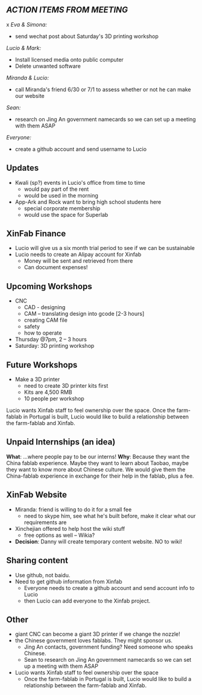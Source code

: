 ## *ACTION ITEMS FROM MEETING*


x
*Eva & Simona:*
* send wechat post about Saturday's 3D printing workshop

*Lucio & Mark:*
* Install licensed media onto public computer
* Delete unwanted software

*Miranda & Lucio:*
* call Miranda's friend 6/30 or 7/1 to assess whether or not he can make our website

*Sean:*
* research on Jing An government namecards so we can set up a meeting with them ASAP

*Everyone:*
* create a github account and send username to Lucio

## Updates
* Kwali (sp?) events in Lucio's office from time to time 
  * would pay part of the rent
  * would be used in the morning
* App-Ark and Rock want to bring high school students here
  * special corporate membership
  * would use the space for Superlab

## XinFab Finance
* Lucio will give us a six month trial period to see if we can be sustainable
* Lucio needs to create an Alipay account for Xinfab 
  * Money will be sent and retrieved from there 
  * Can document expenses!

## Upcoming Workshops
* CNC
  * CAD - designing
  * CAM – translating design into gcode [2-3 hours]
  * creating CAM file
  * safety
  * how to operate
* Thursday @7pm, 2 – 3 hours
* Saturday: 3D printing workshop

## Future Workshops
* Make a 3D printer 
  * need to create 3D printer kits first 
  * Kits are 4,500 RMB
  * 10 people per workshop

Lucio wants Xinfab staff to feel ownership over the space. Once the farm-fablab in Portugal is built, Lucio would like to build a relationship between the farm-fablab and Xinfab.

## Unpaid Internships (an idea)
**What**: ...where people pay to be our interns!
**Why**: Because they want the China fablab experience. Maybe they want to learn about Taobao, maybe they want to know more about Chinese culture. We would give them the China-fablab experience in exchange for their help in the fablab, plus a fee.

## XinFab Website
* Miranda: friend is willing to do it for a small fee
  * need to skype him, see what he's built before, make it clear what our requirements are
* Xinchejian offered to help host the wiki stuff
  * free options as well – Wikia?
* **Decision**: Danny will create temporary content website. NO to wiki!

## Sharing content
* Use github, not baidu.
* Need to get github information from Xinfab
  * Everyone needs to create a github account and send account info to Lucio
  * then Lucio can add everyone to the Xinfab project. 

## Other
* giant CNC can become a giant 3D printer if we change the nozzle!
* the Chinese government loves fablabs. They might sponsor us. 
  * Jing An contacts, government funding? Need someone who speaks Chinese.
  * Sean to research on Jing An government namecards so we can set up a meeting with them ASAP
* Lucio wants Xinfab staff to feel ownership over the space
  * Once the farm-fablab in Portugal is built, Lucio would like to build a relationship between the farm-fablab and Xinfab.
